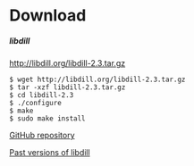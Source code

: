 
# Download

##### libdill

<http://libdill.org/libdill-2.3.tar.gz> 

```
$ wget http://libdill.org/libdill-2.3.tar.gz
$ tar -xzf libdill-2.3.tar.gz 
$ cd libdill-2.3
$ ./configure
$ make
$ sudo make install
```

[GitHub repository](https://github.com/sustrik/libdill)

[Past versions of libdill](libdill-history.html)

